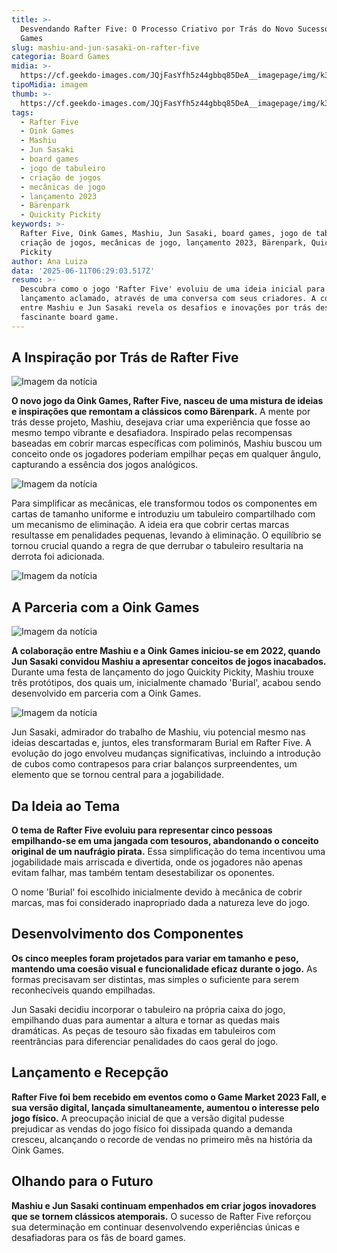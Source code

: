 ```yaml
---
title: >-
  Desvendando Rafter Five: O Processo Criativo por Trás do Novo Sucesso da Oink
  Games
slug: mashiu-and-jun-sasaki-on-rafter-five
categoria: Board Games
midia: >-
  https://cf.geekdo-images.com/JQjFasYfh5z44gbbq85DeA__imagepage/img/k3IQuGt8zV82eUl83tRm3NJOrzQ=/fit-in/900x600/filters:no_upscale():strip_icc()/pic7836637.png
tipoMidia: imagem
thumb: >-
  https://cf.geekdo-images.com/JQjFasYfh5z44gbbq85DeA__imagepage/img/k3IQuGt8zV82eUl83tRm3NJOrzQ=/fit-in/900x600/filters:no_upscale():strip_icc()/pic7836637.png
tags:
  - Rafter Five
  - Oink Games
  - Mashiu
  - Jun Sasaki
  - board games
  - jogo de tabuleiro
  - criação de jogos
  - mecânicas de jogo
  - lançamento 2023
  - Bärenpark
  - Quickity Pickity
keywords: >-
  Rafter Five, Oink Games, Mashiu, Jun Sasaki, board games, jogo de tabuleiro,
  criação de jogos, mecânicas de jogo, lançamento 2023, Bärenpark, Quickity
  Pickity
author: Ana Luiza
data: '2025-06-11T06:29:03.517Z'
resumo: >-
  Descubra como o jogo 'Rafter Five' evoluiu de uma ideia inicial para um
  lançamento aclamado, através de uma conversa com seus criadores. A colaboração
  entre Mashiu e Jun Sasaki revela os desafios e inovações por trás deste
  fascinante board game.
---
```


## A Inspiração por Trás de Rafter Five

![Imagem da notícia](https://cf.geekdo-images.com/QFpCGtKYuIFl1wa-TKByyg__imagepage/img/aCs2IcDFiys8-oM4ncWM9-XPrMA=/fit-in/900x600/filters:no_upscale():strip_icc()/pic8931651.png)

**O novo jogo da Oink Games, Rafter Five, nasceu de uma mistura de ideias e inspirações que remontam a clássicos como Bärenpark.** A mente por trás desse projeto, Mashiu, desejava criar uma experiência que fosse ao mesmo tempo vibrante e desafiadora. Inspirado pelas recompensas baseadas em cobrir marcas específicas com poliminós, Mashiu buscou um conceito onde os jogadores poderiam empilhar peças em qualquer ângulo, capturando a essência dos jogos analógicos.

![Imagem da notícia](https://cf.geekdo-images.com/AMr6VYC1RSCWRp_3lq1tvw__imagepage/img/Sd-ihsRv4PESSLd6l4Tfp-3HZi0=/fit-in/900x600/filters:no_upscale():strip_icc()/pic7127080.png)

Para simplificar as mecânicas, ele transformou todos os componentes em cartas de tamanho uniforme e introduziu um tabuleiro compartilhado com um mecanismo de eliminação. A ideia era que cobrir certas marcas resultasse em penalidades pequenas, levando à eliminação. O equilíbrio se tornou crucial quando a regra de que derrubar o tabuleiro resultaria na derrota foi adicionada.

![Imagem da notícia](https://cf.geekdo-images.com/m4QR6T6UCwwtwcugiYDkxw__imagepage/img/J8Yj-ybmSNp8rWVTya-g2CsqNBg=/fit-in/900x600/filters:no_upscale():strip_icc()/pic7836642.png)

## A Parceria com a Oink Games

![Imagem da notícia](https://cf.geekdo-images.com/PwpCpFxgg4UKOodxouR4Sg__imagepage/img/ta62ZIPolazMIPsB-pTMcWgVrlA=/fit-in/900x600/filters:no_upscale():strip_icc()/pic7836641.png)

**A colaboração entre Mashiu e a Oink Games iniciou-se em 2022, quando Jun Sasaki convidou Mashiu a apresentar conceitos de jogos inacabados.** Durante uma festa de lançamento do jogo Quickity Pickity, Mashiu trouxe três protótipos, dos quais um, inicialmente chamado 'Burial', acabou sendo desenvolvido em parceria com a Oink Games.

![Imagem da notícia](https://cf.geekdo-images.com/SuEresCBezGBZHWZEsDlUQ__imagepage/img/lcU1MIWlt_kdEoWAS_PTMTfL928=/fit-in/900x600/filters:no_upscale():strip_icc()/pic7836643.png)

Jun Sasaki, admirador do trabalho de Mashiu, viu potencial mesmo nas ideias descartadas e, juntos, eles transformaram Burial em Rafter Five. A evolução do jogo envolveu mudanças significativas, incluindo a introdução de cubos como contrapesos para criar balanços surpreendentes, um elemento que se tornou central para a jogabilidade.

## Da Ideia ao Tema

**O tema de Rafter Five evoluiu para representar cinco pessoas empilhando-se em uma jangada com tesouros, abandonando o conceito original de um naufrágio pirata.** Essa simplificação do tema incentivou uma jogabilidade mais arriscada e divertida, onde os jogadores não apenas evitam falhar, mas também tentam desestabilizar os oponentes.

O nome 'Burial' foi escolhido inicialmente devido à mecânica de cobrir marcas, mas foi considerado inapropriado dada a natureza leve do jogo.

## Desenvolvimento dos Componentes

**Os cinco meeples foram projetados para variar em tamanho e peso, mantendo uma coesão visual e funcionalidade eficaz durante o jogo.** As formas precisavam ser distintas, mas simples o suficiente para serem reconhecíveis quando empilhadas.

Jun Sasaki decidiu incorporar o tabuleiro na própria caixa do jogo, empilhando duas para aumentar a altura e tornar as quedas mais dramáticas. As peças de tesouro são fixadas em tabuleiros com reentrâncias para diferenciar penalidades do caos geral do jogo.

## Lançamento e Recepção

**Rafter Five foi bem recebido em eventos como o Game Market 2023 Fall, e sua versão digital, lançada simultaneamente, aumentou o interesse pelo jogo físico.** A preocupação inicial de que a versão digital pudesse prejudicar as vendas do jogo físico foi dissipada quando a demanda cresceu, alcançando o recorde de vendas no primeiro mês na história da Oink Games.

## Olhando para o Futuro

**Mashiu e Jun Sasaki continuam empenhados em criar jogos inovadores que se tornem clássicos atemporais.** O sucesso de Rafter Five reforçou sua determinação em continuar desenvolvendo experiências únicas e desafiadoras para os fãs de board games.
